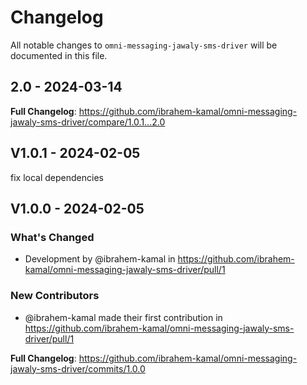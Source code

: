 # Changelog

All notable changes to `omni-messaging-jawaly-sms-driver` will be documented in this file.

## 2.0 - 2024-03-14

**Full Changelog**: https://github.com/ibrahem-kamal/omni-messaging-jawaly-sms-driver/compare/1.0.1...2.0

## V1.0.1 - 2024-02-05

fix local dependencies

## V1.0.0 - 2024-02-05

### What's Changed

* Development by @ibrahem-kamal in https://github.com/ibrahem-kamal/omni-messaging-jawaly-sms-driver/pull/1

### New Contributors

* @ibrahem-kamal made their first contribution in https://github.com/ibrahem-kamal/omni-messaging-jawaly-sms-driver/pull/1

**Full Changelog**: https://github.com/ibrahem-kamal/omni-messaging-jawaly-sms-driver/commits/1.0.0
